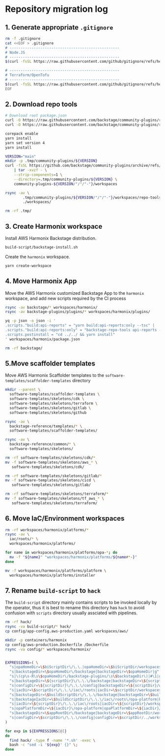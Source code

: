# Repository migration log

## 1. Generate appropriate `.gitignore`

```bash
rm -f .gitignore
cat <<EOF > .gitignore
# --------------------------------------------------
# Node.JS
# --------------------------------------------------
$(curl -fsSL https://raw.githubusercontent.com/github/gitignore/refs/heads/main/Node.gitignore)

# --------------------------------------------------
# Terraform/OpenTofu
# --------------------------------------------------
$(curl -fsSL https://raw.githubusercontent.com/github/gitignore/refs/heads/main/Terraform.gitignore)
EOF
```

## 2. Download repo tools

```bash
# Download root package.json
curl -O https://raw.githubusercontent.com/backstage/community-plugins/refs/heads/main/package.json
curl -O https://raw.githubusercontent.com/backstage/community-plugins/refs/heads/main/yarn.lock

corepack enable
yarn install
yarn set version 4
yarn install

VERSION="main"
mkdir -p .tmp/community-plugins/${VERSION}
curl -fsSL https://github.com/backstage/community-plugins/archive/refs/heads/${VERSION}.tar.gz \
    | tar -xvzf - \
    --strip-components=1 \
    --directory=.tmp/community-plugins/${VERSION} \
    community-plugins-${VERSION/"/"/"-"}/workspaces

rsync -av \
        .tmp/community-plugins/${VERSION/"/"/"-"}/workspaces/repo-tools \
        ./workspaces/

rm -rf .tmp/
```

## 3. Create Harmonix workspace

Install AWS Harmonix Backstage distribution.

```bash
build-script/backstage-install.sh
```

Create the `harmonix` workspace.

```bash
yarn create-workspace
```
## 4. Move Harmonix App

Move the AWS Harmonix customized Backstage App to the `harmonix` workspace, and add new scripts required by the CI process

```bash
rsync -av backstage/* workspaces/harmonix/
rsync -av backstage-plugins/plugins/* workspaces/harmonix/plugins/

yq -p json -o json -i '
.scripts."build:api-reports" = "yarn build:api-reports:only --tsc" |
.scripts."build:api-reports:only" = "backstage-repo-tools api-reports -o ae-wrong-input-file-type,ae-undocumented --validate-release-tags" |
.scripts.postinstall = "cd ../../ && yarn install"
' workspaces/harmonix/package.json

rm -rf backstage/
```

## 5.Move scaffolder templates

Move AWS Harmonix Scaffolder templates to the `software-templates/scaffolder-templates` directory

```bash
mkdir --parent \
  software-templates/scaffolder-templates \
  software-templates/skeletons/cdk \
  software-templates/skeletons/terraform \
  software-templates/skeletons/gitlab \
  software-templates/skeletons/github

rsync -av \
  backstage-reference/templates/* \
  software-templates/scaffolder-templates/

rsync -av \
  backstage-reference/common/* \
  software-templates/skeletons/

rm -rf software-templates/skeletons/cdk/*
mv -f software-templates/skeletons/aws_* \
   software-templates/skeletons/cdk/

rm -rf software-templates/skeletons/gitlab/*
mv -f software-templates/skeletons/cicd \
   software-templates/skeletons/gitlab/

rm -rf software-templates/skeletons/terraform/*
mv -f software-templates/skeletons/tf_aws_* \
   software-templates/skeletons/terraform/
```

## 6. Move IaC/Environment workspaces

```bash
rm -rf workspaces/harmonix/platforms/*
rsync -av \
  iac/roots/* \
  workspaces/harmonix/platforms/

for name in workspaces/harmonix/platforms/opa-*; do
  mv -f "${name}" "workspaces/harmonix/platforms/${name#*-}"
done

mv -f workspaces/harmonix/platforms/platform \
  workspaces/harmonix/platforms/installer
```

## 7. Rename `build-script` to `hack`

The `build-script` directory mainly contains scripts to be invoked locally by the operator, thus it is best to rename this directory has `hack` to avoid confusion with `scripts` directory usually assciated with pipelines.

```bash
rm -rf hack/
rsync -va build-script/* hack/
cp config/app-config.aws-production.yaml workspaces/aws/

mkdir -p containers/harmonix
cp config/aws-production.Dockerfile /Dockerfile
rsync -va config/* workspaces/harmonix/


EXPRESSIONS=( \
  "s|opaHomeDir=\$biScriptDir\/\.\.|opaHomeDir=\$biScriptDir/workspaces/harmonix|g" \
  "s|backstageDir=\$opaHomeDir\/backstage|backstageDir=\$opaHomeDir|g" \
  "s|\(cp\s-R\s\$opaHomeDir\/backstage-plugins/\s\$backstageDir\)|#\1|g" \
  "s|backstageDir=\${scriptDir}\/\.\.\/backstage|backstageDir=\${scriptDir}/workspaces/harmonix|g" \
  "s|configDir=\${scriptDir}\/\.\.\/config|backstageDir=\${scriptDir}/workspaces/harmonix|g" \
  "s|iacDir=\$scriptDir\/\.\.\/iac\/roots|iacDir=\$scriptDir/workspaces/aws/platforms|g" \
  "s|backstageDir=\$buildScriptDir\/\.\.\/backstage|backstageDir=\$buildScriptDir/workspaces/aws|g" \
  "s|backstageIacDir=\$buildScriptDir\/\.\.\/iac\/roots\/opa-platform|backstageIacDir=\$buildScriptDir/workspaces/aws/platforms/installer|g" \
  "s|iacDir=\${scriptDir}\/\.\.\/iac\/roots|iacDir=\${scriptDir}/workspaces/aws/platforms|g" \
  "s|opaPlatformDir=\${iacDir}\/opa-platform|opaPlatformDir=\${iacDir}/installer|g" \
  "s|backstageDir=\$appRootDir\/backstage|backstageDir=\$appRootDir/workspace/aws|g" \
  "s|configDir=\$scriptDir\/\.\.\/config|configDir=\$scriptDir/../workspaces/aws|g" \
)

for exp in ${EXPRESSIONS[@]}
do
  find hack/ -type f -name '*.sh' -exec \
  bash -c "sed -i '${exp}' {}" \;
done
```
